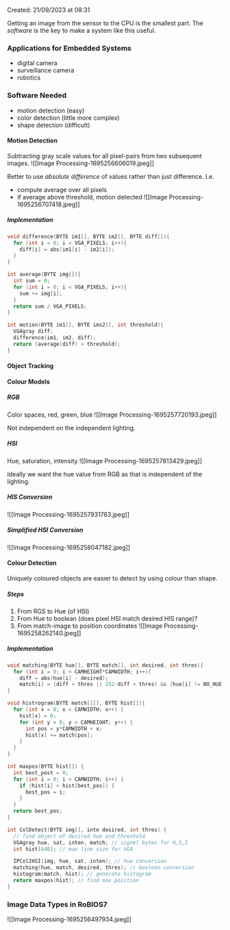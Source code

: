 Created: 21/09/2023 at 08:31

Getting an image from the sensor to the CPU is the smallest part. The *software* is the key to make a system like this useful.

### Applications for Embedded Systems
- digital camera
- surveillance camera
- robotics

### Software Needed
- motion detection (easy)
- color detection (little more complex)
- shape detection (difficult)

#### Motion Detection
Subtracting gray scale values for all pixel-pairs from two subsequent images.
![[Image Processing-1695256606019.jpeg]]

Better to use *absolute difference* of values rather than just difference.
I.e.
- compute average over all pixels
- if average above threshold, motion detected
![[Image Processing-1695256707418.jpeg]]

##### Implementation
```c
void difference(BYTE im1[], BYTE im2[], BYTE diff[]){
  for (int i = 0; i < VGA_PIXELS; i++){
    diff[i] = abs(im1[i] - im2[i]);
  }
}

int average(BYTE img[]){
  int sum = 0;
  for (int i = 0; i < VGA_PIXELS; i++){
    sum += img[i];
  }
  return sum / VGA_PIXELS;
}

int motion(BYTE im1[], BYTE ims2[], int threshold){
  VGAgray diff;
  difference(im1, im2, diff);
  return (average(diff) > threshold);
}
```
#### Object Tracking


#### Colour Models
##### RGB
Color spaces, red, green, blue
![[Image Processing-1695257720193.jpeg]]

Not independent on the independent lighting.

##### HSI
Hue, saturation, intensity
![[Image Processing-1695257813429.jpeg]]

Ideally we want the hue value from RGB as that is independent of the lighting.

##### HIS Conversion
![[Image Processing-1695257931783.jpeg]]

##### Simplified HSI Conversion
![[Image Processing-1695258047182.jpeg]]

#### Colour Detection
Uniquely coloured objects are easier to detect by using colour than shape.

##### Steps
1. From RGS to Hue (of HSI)
2. From Hue to boolean (does pixel HSI match desired HIS range)?
3. From match-image to position coordinates
![[Image Processing-1695258262140.jpeg]]

##### Implementation
```c
void matching(BYTE hue[], BYTE match[], int desired, int thres){
  for (int i = 0; i < CAMHEIGHT*CAMWIDTH; i++){
    diff = abs(hue[i] - desired);
    match[i] = (diff < thres || 252-diff < thres) && (hue[i] != NO_HUE);
}

void histrogram(BYTE match[][], BYTE hist[]){
  for (int x = 0; x < CAMWIDTH; x++) {
    hist[x] = 0;
    for (int y = 0; y < CAMHEIGHT; y++) {
      int pos = y*CAMWIDTH + x;
      hist[x] += match[pos];
    }
  }
}

int maxpos(BYTE hist[]) {
  int best_post = 0;
  for (int i = 0; i < CAMWIDTH; i++) {
    if (hist[i] > hist[best_pos]) {
      best_pos = i;
    }
  }
  return best_pos;
}

int ColDetect(BYTE img[], inte desired, int thres) {
  // find object of desired hue and threshold
  VGAgray hue, sat, inten, match; // signel bytes for H,S,I
  int hist[640]; // max line size for VGA

  IPCol2HSI(img, hue, sat, inten); // hue conversion
  matching(hue, match, desired, thres); // boolean conversion
  histogram(match, hist); // generate histogram
  return maxpos(hist); // find max position
}
```
### Image Data Types in RoBIOS7
![[Image Processing-1695256497934.jpeg]]
